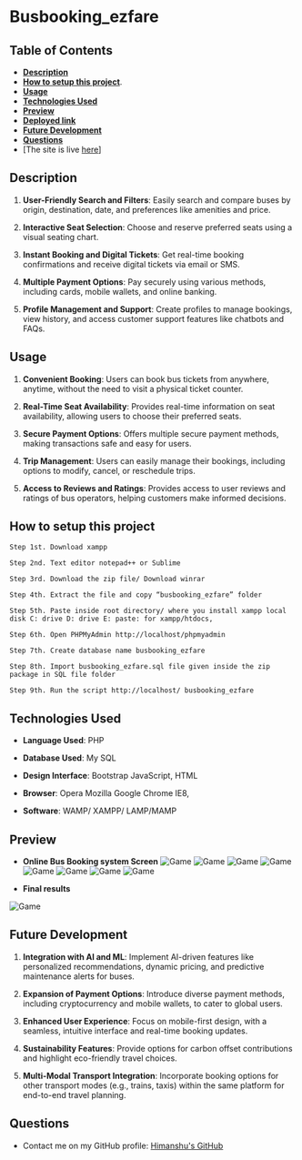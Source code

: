 # Busbooking_ezfare

## **Table of Contents**

- [**Description**](#description)
- [**How to setup this project**](#How-to-setup-this-project).
- [**Usage**](#usage)
- [**Technologies Used**](#technologies-used)
- [**Preview**](#preview)
- [**Deployed link**](#deployed-link)
- [**Future Development**](#future-development)
- [**Questions**](#questions)
- [The site is live <a href="https://himanshuranjan977.github.io/Car-Race/" target="_blank">here</a>]
## **Description**

1. **User-Friendly Search and Filters**: Easily search and compare buses by origin, destination, date, and preferences like amenities and price.

2. **Interactive Seat Selection**: Choose and reserve preferred seats using a visual seating chart.

3. **Instant Booking and Digital Tickets**: Get real-time booking confirmations and receive digital tickets via email or SMS.

4. **Multiple Payment Options**: Pay securely using various methods, including cards, mobile wallets, and online banking.

5. **Profile Management and Support**: Create profiles to manage bookings, view history, and access customer support features like chatbots and FAQs.
## **Usage**

1. **Convenient Booking**: Users can book bus tickets from anywhere, anytime, without the need to visit a physical ticket counter.

2. **Real-Time Seat Availability**: Provides real-time information on seat availability, allowing users to choose their preferred seats.

3. **Secure Payment Options**: Offers multiple secure payment methods, making transactions safe and easy for users.

4. **Trip Management**: Users can easily manage their bookings, including options to modify, cancel, or reschedule trips.

5. **Access to Reviews and Ratings**: Provides access to user reviews and ratings of bus operators, helping customers make informed decisions.



## **How to setup this project**
```
Step 1st. Download xampp
```
```
Step 2nd. Text editor notepad++ or Sublime
```
```
Step 3rd. Download the zip file/ Download winrar
```
```
Step 4th. Extract the file and copy “busbooking_ezfare” folder
```
```
Step 5th. Paste inside root directory/ where you install xampp local disk C: drive D: drive E: paste: for xampp/htdocs,
```
```
Step 6th. Open PHPMyAdmin http://localhost/phpmyadmin
```
```
Step 7th. Create database name busbooking_ezfare
```
```
Step 8th. Import busbooking_ezfare.sql file given inside the zip package in SQL file folder
```
```
Step 9th. Run the script http://localhost/ busbooking_ezfare 
```
## **Technologies Used**

* **Language Used**:      PHP

* **Database Used**:      My SQL

* **Design Interface**:    Bootstrap JavaScript, HTML

* **Browser**:                  Opera Mozilla Google Chrome IE8,

* **Software**:                 WAMP/ XAMPP/ LAMP/MAMP

## **Preview**

* **Online Bus Booking system Screen**
![Game](Screenshoots/HomePage.png)
![Game](Screenshoots/About.png)
![Game](Screenshoots/Signup.png)
![Game](Screenshoots/Login.png)
![Game](Screenshoots/Userprofile.png)
![Game](booking.png)
![Game](Screenshoots/HelpCenter.png)
![Game](Screenshoots/contactus.png)




* **Final results**

![Game](screenshot/03.png)

## **Future Development**

1. **Integration with AI and ML**: Implement AI-driven features like personalized recommendations, dynamic pricing, and predictive maintenance alerts for buses.

2. **Expansion of Payment Options**: Introduce diverse payment methods, including cryptocurrency and mobile wallets, to cater to global users.

3. **Enhanced User Experience**: Focus on mobile-first design, with a seamless, intuitive interface and real-time booking updates.

4. **Sustainability Features**: Provide options for carbon offset contributions and highlight eco-friendly travel choices.

5. **Multi-Modal Transport Integration**: Incorporate booking options for other transport modes (e.g., trains, taxis) within the same platform for end-to-end travel planning.


## **Questions**

* Contact me on my GitHub profile: [Himanshu's GitHub](https://github.com/himanshuranjan977)
